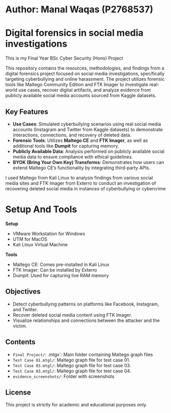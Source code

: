 # Author: Manal Waqas (P2768537)

# Digital forensics in social media investigations 
This is my Final Year BSc Cyber Security (Hons) Project

This repository contains the resources, methodologies, and findings from a digital forensics project focused on social media investigations, specifically targeting cyberbullying and online harassment. The project utilizes forensic tools like Maltego Community Edition and FTK Imager to investigate real-world use cases, recover digital artifacts, and analyze evidence from publicly available social media accounts sourced from Kaggle datasets.

## Key Features
- **Use Cases**: Simulated cyberbullying scenarios using real social media accounts (Instagram and Twitter from Kaggle datasets) to demonstrate interactions, connections, and recovery of deleted data.
- **Forensic Tools**: Utilizes **Maltego CE** and **FTK Imager**, as well as additional tools like **Dumpit** for capturing memory.
- **Publicly Available Data**: Analysis performed on publicly available social media data to ensure compliance with ethical guidelines.
- **BYOK (Bring Your Own Key) Transforms**: Demonstrates how users can extend Maltego CE’s functionality by integrating third-party APIs.

I used Maltego from Kali Linux to analysis findings from various social media sites and FTK Imager from Exterro to conduct an investigation of recovering deleted social media in instances of cyberbullying or cybercrime

# Setup And Tools
**Setup**
- VMware Workstation for Windows
- UTM for MacOS
- Kali Linux Virtual Machine

**Tools**
- Maltego CE: Comes pre-installed in Kali Linux
- FTK Imager: Can be installed by Exterro
- Dumpit: Used for capturing live RAM memory

## Objectives
- Detect cyberbullying patterns on platforms like Facebook, Instagram, and Twitter.
- Recover deleted social media content using FTK Imager.
- Visualize relationships and connections between the attacker and the victim.

## Contents
- `Final Project/`: \.mtgx`: Main folder containing Maltego graph files
-  `Test Case 01.mtgl/`: Maltego graph file for test case 01.
-  `Test Case 03.mtgl/`: Maltego graph file for test case 03.
- `Test Case 03.mtgl/`: Maltego graph file for test case 04.
- `evidence_screenshots/`: Folder with screenshots

## License
This project is strictly for academic and educational purposes only.
